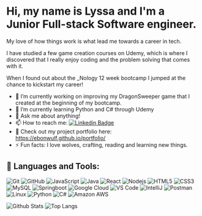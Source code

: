 # Hi, my name is Lyssa and I'm a Junior Full-stack Software engineer.

My love of how things work is what lead me towards a career in tech.

I have studied a few game creation courses on Udemy, which is where I discovered that I really enjoy coding and the problem solving that comes with it.

When I found out about the _Nology 12 week bootcamp I jumped at the chance to kickstart my career!

- 🔭 I’m currently working on improving my DragonSweeper game that I created at the beginning of my bootcamp.
- 🌱 I’m currently learning Python and C# through Udemy
- 💬 Ask me about anything!
- 📫 How to reach me:   [![Linkedin Badge](https://img.shields.io/badge/-Lyssa-blue?style=flat-square&logo=Linkedin&logoColor=white&link=https://www.linkedin.com/in/lyssa-jean-corlett-5a3805204/)](https://www.linkedin.com/in/lyssa-jean-corlett-5a3805204/)
- :open_file_folder: Check out my project portfolio here:  https://ebonwulf.github.io/portfolio/
- ⚡ Fun facts: I love wolves, crafting, reading and learning new things.


## 🧰 Languages and Tools:
  
![Git](https://img.shields.io/badge/-Git-black?style=flat-square&logo=git)
![GitHub](https://img.shields.io/badge/-GitHub-181717?style=flat-square&logo=github)
![JavaScript](https://img.shields.io/badge/-JavaScript-black?style=flat-square&logo=javascript)
![Java](https://img.shields.io/badge/-Java-black?style=flat-square&logo=java)
![React](https://img.shields.io/badge/-React-black?style=flat-square&logo=react)
![Nodejs](https://img.shields.io/badge/-Nodejs-black?style=flat-square&logo=Node.js)
![HTML5](https://img.shields.io/badge/-HTML5-black?style=flat-square&logo=html5)
![CSS3](https://img.shields.io/badge/-CSS3-black?style=flat-square&logo=css3)
![MySQL](https://img.shields.io/badge/-MySQL-black?style=flat-square&logo=mysql)
![Springboot](https://img.shields.io/badge/-Springboot-black?style=flat-square&logo=springboot)
![Google Cloud](https://img.shields.io/badge/Google%20Cloud-black?style=flat-square&logo=google-cloud)
![VS Code](https://img.shields.io/badge/-VS%20Code-007ACC?style=flat-square&logo=visual-studio-code)
![IntelliJ](https://img.shields.io/badge/-IntelliJ%20IDEA-black?style=flat-square&logo=jetbrains)
![Postman](https://img.shields.io/badge/Postman-black?style=flat-square&logo=postman)
![Linux](https://img.shields.io/badge/Linux-black?style=flat-square&logo=linux)
![Python](https://img.shields.io/badge/-Python-black?style=flat-square&logo=python)
![C#](https://img.shields.io/badge/-C#-00599C?style=flat-square&logo=c)
![Amazon AWS](https://img.shields.io/badge/Amazon%20AWS-232F3E?style=flat-square&logo=amazon-aws)


![Github Stats](https://github-readme-stats.vercel.app/api?username=ebonwulf&count_private=true&show_icons=true&include_all_commits=true)
![Top Langs](https://github-readme-stats.vercel.app/api/top-langs/?username=ebonwulf&hide=TeX&layout=compact)
